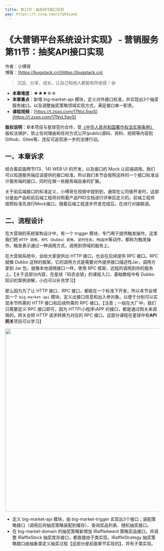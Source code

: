 ```yaml
---
title: 第11节：抽奖API接口实现
pay: https://t.zsxq.com/17q94Lwoe
---
```


# 《大营销平台系统设计实现》 - 营销服务 第11节：抽奖API接口实现

作者：小傅哥
<br/>博客：[https://bugstack.cn](https://bugstack.cn)

>沉淀、分享、成长，让自己和他人都能有所收获！😄

- **本章难度**：★★★☆☆
- **本章重点**：新增 big-market-api 模块，定义对外接口标准，并实现出3个抽奖服务接口。以及调整抽奖策略领域实现方式，满足接口单一职责。
- **课程视频**：[https://t.zsxq.com/17NyL5gvS](https://t.zsxq.com/17NyL5gvS)

**版权说明**：©本项目与星球签约合作，受[《中华人民共和国著作权法实施条例》](http://www.gov.cn/zhengce/2020-12/26/content_5573623.htm) 版权法保护，禁止任何理由和任何方式公开(public)源码、资料、视频等内容到Github、Gitee等，违反可追究进一步的法律行动。

## 一、本章诉求

结合着前面两节(13、14) WEB UI 的开发，以及接口的 Mock 让前端调用。我们可以知道服务端应该提供的接口标准。所以我们本节会按照这样的一个接口标准设计服务端的接口，同时在做一些服务端自身的扩展。

关于前后端接口的标准定义，小傅哥在视频中提到到，通常在公司做开发时，这部分是由产品和前后端工程师对照着产品PRD文档进行评审后定义的。前端工程师按照标准先进行Mock接口，随着后端工程逐步开发完成后，在进行对接联调。

## 二、流程设计

在大营销的系统架构设计中，有一个 trigger 模块，专门用于提供触发操作。这里我们把 `HTTP 调用`、`RPC（Dubbo）调用`、`定时任务`、`MQ监听`等动作，都称为触发操作。触发表示通过一种调用方式，调用到领域的服务上。

在大营销系统中，会给大家提供出 HTTP 接口，也会在后续提供 RPC 接口。RPC 就像 Dubbo 这样的框架，它的调用方式是需要对外提供接口描述性Jar，调用方拿到 Jar 包，就像本地调用接口一样，使用 RPC 框架，远程的调用到你的服务上。【关于这部分内容，在星球「码农会锁」的课程入口，基础教程中有 Dubbo 知识的案例讲解，小白可以补充学习】

那么因为为了让 HTTP 接口、RPC 接口，都能在一个标准下开发，所以本节会增加一个 `big-market-api` 模块，定义出接口信息和出入参对象。以便于分别可以实现本节所需的 HTTP 接口和后续所需的 RPC 接口。【注意；一般在大厂中，我们只需要定义 RPC 接口即可，因为 HTTP\小程序\APP 的接口，都是通过网关来调用的。网关会把 HTTP 请求转换为对应的 RPC 接口。这部分课程在星球中有**API网关**项目可以学习】

<div align="center">
    <img src="https://bugstack.cn/images/article/project/big-market/big-market-15-01.png" width="600px">
</div>

- 定义 big-market-api 模块，由 big-market-trigger 实现出3个接口；装配策略接口（调用后将抽奖策略装配到缓存）、查询奖品列表、随机抽奖接口。
- 在 big-market-domain 的抽奖策略新增加 IRaffleAward 策略奖品接口，并调整 IRaffleStock 抽奖库存接口，都直接由子类实现。IRaffleStrategy 抽奖策略接口由抽象类定义抽奖过程【这部分是前面章节实现的】，并有子类实现。